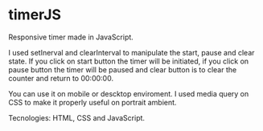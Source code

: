 # timerJS
Responsive timer made in JavaScript.

I used setInerval and clearInterval to manipulate the start, pause and clear state.
If you click on start button the timer will be initiated, if you click on pause button the timer will be paused and clear button is to clear the counter and return to 00:00:00.

You can use it on mobile or descktop enviroment.
I used media query on CSS to make it properly useful on portrait ambient.

Tecnologies: HTML, CSS and JavaScript. 


